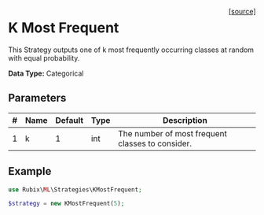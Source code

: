 <span style="float:right;"><a href="https://github.com/RubixML/ML/blob/master/src/Strategies/KMostFrequent.php">[source]</a></span>

# K Most Frequent
This Strategy outputs one of k most frequently occurring classes at random with equal probability.

**Data Type:** Categorical

## Parameters
| # | Name | Default | Type | Description |
|---|---|---|---|---|
| 1 | k | 1 | int | The number of most frequent classes to consider. |

## Example
```php
use Rubix\ML\Strategies\KMostFrequent;

$strategy = new KMostFrequent(5);
```